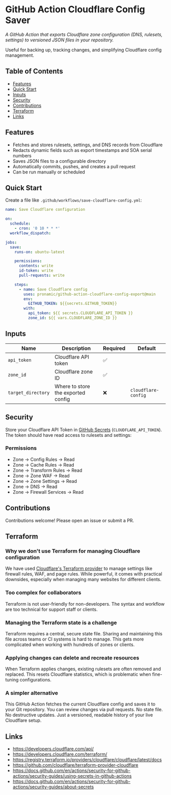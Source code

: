 # GitHub Action Cloudflare Config Saver

_A GitHub Action that exports Cloudflare zone configuration (DNS, rulesets, settings) to versioned JSON files in your repository._

Useful for backing up, tracking changes, and simplifying Cloudflare config management.

## Table of Contents

- [Features](#features)
- [Quick Start](#quick-start)
- [Inputs](#inputs)
- [Security](#security)
- [Contributions](#contributions)
- [Terraform](#terraform)
- [Links](#links)

## Features

- Fetches and stores rulesets, settings, and DNS records from Cloudflare
- Redacts dynamic fields such as export timestamps and SOA serial numbers
- Saves JSON files to a configurable directory
- Automatically commits, pushes, and creates a pull request
- Can be run manually or scheduled

## Quick Start

Create a file like `.github/workflows/save-cloudflare-config.yml`:

```yml
name: Save Cloudflare configuration

on:
  schedule:
    - cron: '0 10 * * *'
  workflow_dispatch:

jobs:
  save:
    runs-on: ubuntu-latest

    permissions:
      contents: write
      id-token: write
      pull-requests: write

    steps:
      - name: Save Cloudflare config
        uses: pronamic/github-action-cloudflare-config-export@main
        env:
          GITHUB_TOKEN: ${{secrets.GITHUB_TOKEN}}
        with:
          api_token: ${{ secrets.CLOUDFLARE_API_TOKEN }}
          zone_id: ${{ vars.CLOUDFLARE_ZONE_ID }}
```

## Inputs

| Name               | Description                        | Required | Default             |
| ------------------ | ---------------------------------- | -------- | ------------------- |
| `api_token`        | Cloudflare API token               | ✅       |                     |
| `zone_id`          | Cloudflare zone ID                 | ✅       |                     |
| `target_directory` | Where to store the exported config | ❌       | `cloudflare-config` |

## Security

Store your Cloudflare API Token in [GitHub Secrets](https://docs.github.com/en/actions/security-for-github-actions/security-guides/about-secrets) (`CLOUDFLARE_API_TOKEN`). The token should have read access to rulesets and settings:

### Permissions

- Zone → Config Rules → Read
- Zone → Cache Rules → Read
- Zone → Transform Rules → Read
- Zone → Zone WAF → Read
- Zone → Zone Settings → Read
- Zone → DNS → Read
- Zone → Firewall Services → Read

## Contributions

Contributions welcome! Please open an issue or submit a PR.

## Terraform

### Why we don't use Terraform for managing Cloudflare configuration

We have used [Cloudflare's Terraform provider](https://developers.cloudflare.com/terraform/) to manage settings like firewall rules, WAF, and page rules. While powerful, it comes with practical downsides, especially when managing many websites for different clients.

### Too complex for collaborators

Terraform is not user-friendly for non-developers. The syntax and workflow are too technical for support staff or clients.

### Managing the Terraform state is a challenge

Terraform requires a central, secure state file. Sharing and maintaining this file across teams or CI systems is hard to manage. This gets more complicated when working with hundreds of zones or clients.

### Applying changes can delete and recreate resources

When Terraform applies changes, existing rulesets are often removed and replaced. This resets Cloudflare statistics, which is problematic when fine-tuning configurations.

### A simpler alternative

This GitHub Action fetches the current Cloudflare config and saves it to your Git repository. You can review changes via pull requests. No state file. No destructive updates. Just a versioned, readable history of your live Cloudflare setup.

## Links

- https://developers.cloudflare.com/api/
- https://developers.cloudflare.com/terraform/
- https://registry.terraform.io/providers/cloudflare/cloudflare/latest/docs
- https://github.com/cloudflare/terraform-provider-cloudflare
- https://docs.github.com/en/actions/security-for-github-actions/security-guides/using-secrets-in-github-actions
- https://docs.github.com/en/actions/security-for-github-actions/security-guides/about-secrets
